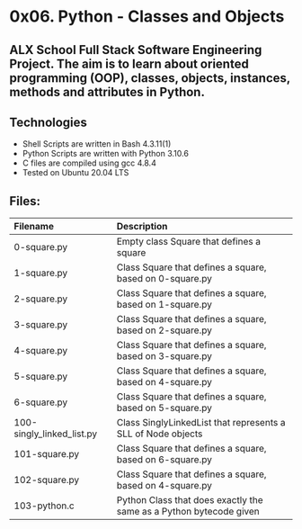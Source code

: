 # 0x06. Python - Classes and Objects
## ALX School Full Stack Software Engineering Project. The aim is to learn about oriented programming (OOP), classes, objects, instances, methods and attributes in Python.

## Technologies
* Shell Scripts are written in Bash 4.3.11(1)
* Python Scripts are written with Python 3.10.6
* C files are compiled using gcc 4.8.4
* Tested on Ubuntu 20.04 LTS
## Files:
|Filename	|Description|
|:---------|:------------|
|0-square.py|	Empty class Square that defines a square|
|1-square.py	|Class Square that defines a square, based on 0-square.py|
|2-square.py	|Class Square that defines a square, based on 1-square.py|
|3-square.py	|Class Square that defines a square, based on 2-square.py|
|4-square.py  |Class Square that defines a square, based on 3-square.py|
|5-square.py	|Class Square that defines a square, based on 4-square.py|
|6-square.py	|Class Square that defines a square, based on 5-square.py|
|100-singly_linked_list.py	|Class SinglyLinkedList that represents a SLL of Node objects|
|101-square.py|	Class Square that defines a square, based on 6-square.py|
|102-square.py|	Class Square that defines a square, based on 4-square.py|
|103-python.c|	Python Class that does exactly the same as a Python bytecode given|
